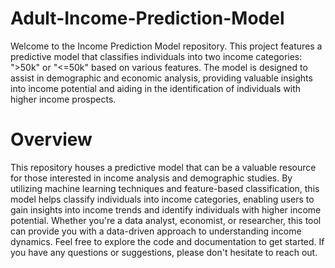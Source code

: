 # Adult-Income-Prediction-Model
Welcome to the Income Prediction Model repository. This project features a predictive model that classifies individuals into two income categories: ">50k" or "<=50k" based on various features. The model is designed to assist in demographic and economic analysis, providing valuable insights into income potential and aiding in the identification of individuals with higher income prospects.
# Overview
This repository houses a predictive model that can be a valuable resource for those interested in income analysis and demographic studies. By utilizing machine learning techniques and feature-based classification, this model helps classify individuals into income categories, enabling users to gain insights into income trends and identify individuals with higher income potential. Whether you're a data analyst, economist, or researcher, this tool can provide you with a data-driven approach to understanding income dynamics. Feel free to explore the code and documentation to get started. If you have any questions or suggestions, please don't hesitate to reach out.
